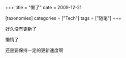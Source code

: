 +++
title = "懒了"
date = 2009-12-21

[taxonomies]
categories = ["Tech"]
tags = ["随笔"]
+++

好久没有更新了

懒惰了

还是要保持一定的更新速度啊




